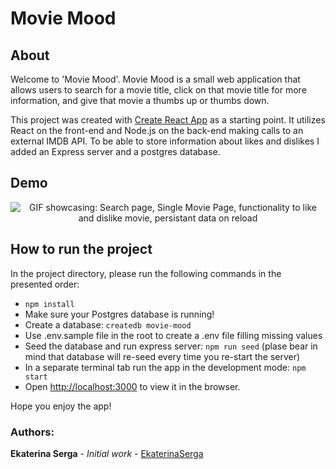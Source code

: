 # Movie Mood

## About

Welcome to 'Movie Mood'. Movie Mood is a small web application that allows users to search for a movie title, click on that movie title for more information, and give that movie a thumbs up or thumbs down.

This project was created with [Create React App](https://github.com/facebook/create-react-app) as a starting point. It utilizes React on the front-end and Node.js on the back-end making calls to an external IMDB API. To be able to store information about likes and dislikes I added an Express server and a postgres database.

## Demo

<p align="center">
  <img src="demo.gif" alt="GIF showcasing: Search page, Single Movie Page, functionality to like and dislike movie, persistant data on reload" />
</p>

## How to run the project

In the project directory, please run the following commands in the presented order:

- `npm install`
- Make sure your Postgres database is running!
- Create a database: `createdb movie-mood`
- Use .env.sample file in the root to create a .env file filling missing values
- Seed the database and run express server: `npm run seed` (plase bear in mind that database will re-seed every time you re-start the server)
- In a separate terminal tab run the app in the development mode: `npm start`
- Open [http://localhost:3000](http://localhost:3000) to view it in the browser.

Hope you enjoy the app!

### Authors:

**Ekaterina Serga** - _Initial work_ - [EkaterinaSerga](https://github.com/ekaterinaSerga)
